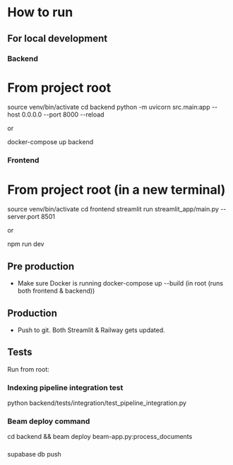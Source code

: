 # How to run

## For local development
### Backend
# From project root
source venv/bin/activate
cd backend
python -m uvicorn src.main:app --host 0.0.0.0 --port 8000 --reload

or

  docker-compose up backend

### Frontend
# From project root (in a new terminal)
source venv/bin/activate
cd frontend
streamlit run streamlit_app/main.py --server.port 8501

or 

npm run dev

## Pre production
- Make sure Docker is running
docker-compose up --build
 (in root (runs both frontend & backend))

## Production
- Push to git. Both Streamlit & Railway gets updated. 

## Tests
Run from root: 

### Indexing pipeline integration test
python backend/tests/integration/test_pipeline_integration.py

### Beam deploy command
cd backend && beam deploy beam-app.py:process_documents

### 
supabase db push